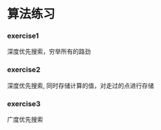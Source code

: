 # 算法练习

### exercise1

深度优先搜索，穷举所有的路劲

### exercise2

深度优先搜索, 同时存储计算的值，对走过的点进行存储

### exercise3

广度优先搜索